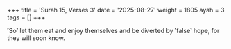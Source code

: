 +++
title = 'Surah 15, Verses 3'
date = '2025-08-27'
weight = 1805
ayah = 3
tags = []
+++

˹So˺ let them eat and enjoy themselves and be diverted by ˹false˺ hope, for they will soon know.
